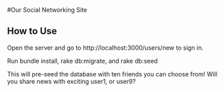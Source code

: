 #Our Social Networking Site

## How to Use

Open the server and go to http://localhost:3000/users/new to sign in.

Run bundle install, rake db:migrate, and rake db:seed

This will pre-seed the database with ten friends you can choose from! Will you share news with exciting
user1, or user9?
